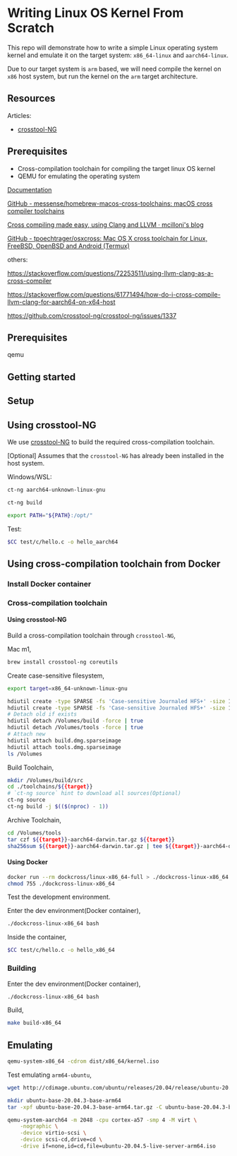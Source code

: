 # Writing Linux OS Kernel From Scratch

This repo will demonstrate how to write a simple Linux operating system kernel and emulate it on the target system: `x86_64-linux` and `aarch64-linux`.

Due to our target system is `arm` based, we will need compile the kernel on `x86` host system, but run the kernel on the `arm` target architecture.

## Resources

Articles:

- [crosstool-NG](https://crosstool-ng.github.io/)


## Prerequisites

- Cross-compilation toolchain for compiling the target linux OS kernel
- QEMU for emulating the operating system

[Documentation](https://crosstool-ng.github.io/docs/)

[GitHub - messense/homebrew-macos-cross-toolchains: macOS cross compiler toolchains](https://github.com/messense/homebrew-macos-cross-toolchains)

[Cross compiling made easy, using Clang and LLVM · mcilloni's blog](https://mcilloni.ovh/2021/02/09/cxx-cross-clang/)

[GitHub - tpoechtrager/osxcross: Mac OS X cross toolchain for Linux, FreeBSD, OpenBSD and Android (Termux)](https://github.com/tpoechtrager/osxcross)

others:

https://stackoverflow.com/questions/72253511/using-llvm-clang-as-a-cross-compiler

https://stackoverflow.com/questions/61771494/how-do-i-cross-compile-llvm-clang-for-aarch64-on-x64-host

https://github.com/crosstool-ng/crosstool-ng/issues/1337

## Prerequisites

qemu

## Getting started

## Setup

## Using crosstool-NG

We use [crosstool-NG](https://crosstool-ng.github.io/) to build the required cross-compilation toolchain.

[Optional] Assumes that the `crosstool-NG` has already been installed in the host system.

Windows/WSL:

```sh
ct-ng aarch64-unknown-linux-gnu
```

```sh
ct-ng build
```

```sh
export PATH="${PATH}:/opt/"
```


Test:

```sh
$CC test/c/hello.c -o hello_aarch64
```



## Using cross-compilation toolchain from Docker

### Install Docker container
### Cross-compilation toolchain

#### Using crosstool-NG

Build a cross-compilation toolchain through `crosstool-NG`,

Mac m1,

```sh
brew install crosstool-ng coreutils
```

Create case-sensitive filesystem,

```sh
export target=x86_64-unknown-linux-gnu
```

```sh
hdiutil create -type SPARSE -fs 'Case-sensitive Journaled HFS+' -size 16g -volname build build.dmg
hdiutil create -type SPARSE -fs 'Case-sensitive Journaled HFS+' -size 1g -volname tools tools.dmg
# Detach old if exists
hdiutil detach /Volumes/build -force | true
hdiutil detach /Volumes/tools -force | true
# Attach new
hdiutil attach build.dmg.sparseimage
hdiutil attach tools.dmg.sparseimage
ls /Volumes
```

Build Toolchain,

```sh
mkdir /Volumes/build/src
cd ./toolchains/${{target}}
# `ct-ng source` hint to download all sources(Optional)
ct-ng source
ct-ng build -j $(($(nproc) - 1))
```

Archive Toolchain,

```sh
cd /Volumes/tools
tar czf ${{target}}-aarch64-darwin.tar.gz ${{target}}
sha256sum ${{target}}-aarch64-darwin.tar.gz | tee ${{target}}-aarch64-darwin.tar.gz.sha256
```

#### Using Docker

```sh
docker run --rm dockcross/linux-x86_64-full > ./dockcross-linux-x86_64
chmod 755 ./dockcross-linux-x86_64
```

Test the development environment.

Enter the dev environment(Docker container),

```sh
./dockcross-linux-x86_64 bash
```

Inside the container,

```sh
$CC test/c/hello.c -o hello_x86_64
```

### Building

Enter the dev environment(Docker container),

```sh
./dockcross-linux-x86_64 bash
```

Build,

```sh
make build-x86_64
```

## Emulating

```sh
qemu-system-x86_64 -cdrom dist/x86_64/kernel.iso
```

Test emulating `arm64-ubuntu`,

```sh
wget http://cdimage.ubuntu.com/ubuntu/releases/20.04/release/ubuntu-20.04.5-live-server-arm64.iso -o ubuntu-20.04.5-live-server-arm64.iso 

mkdir ubuntu-base-20.04.3-base-arm64
tar -xpf ubuntu-base-20.04.3-base-arm64.tar.gz -C ubuntu-base-20.04.3-base-arm64
```

```sh
qemu-system-aarch64 -m 2048 -cpu cortex-a57 -smp 4 -M virt \
    -nographic \
    -device virtio-scsi \
    -device scsi-cd,drive=cd \
    -drive if=none,id=cd,file=ubuntu-20.04.5-live-server-arm64.iso
```